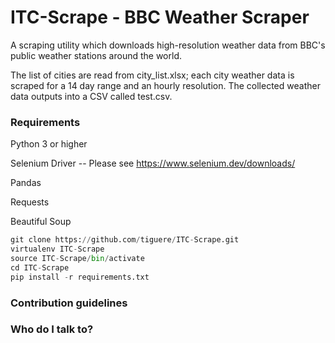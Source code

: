 ITC-Scrape - BBC Weather Scraper
===

A scraping utility which downloads high-resolution weather data from BBC's public weather stations around the world.

The list of cities are read from city_list.xlsx; each city weather data is scraped for a 14 day range and an hourly resolution. The collected weather data outputs into a CSV called test.csv.

### Requirements ###

Python 3 or higher

Selenium Driver -- Please see https://www.selenium.dev/downloads/

Pandas

Requests

Beautiful Soup

```python
git clone https://github.com/tiguere/ITC-Scrape.git  
virtualenv ITC-Scrape  
source ITC-Scrape/bin/activate  
cd ITC-Scrape   
pip install -r requirements.txt
```

### Contribution guidelines ###


### Who do I talk to? ###
